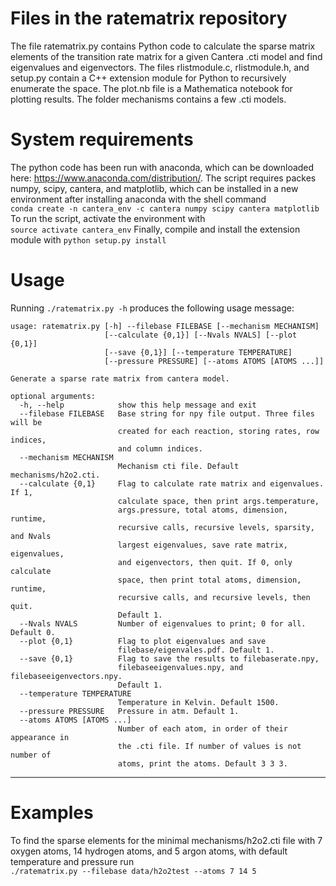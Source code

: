 # Files in the ratematrix repository
The file ratematrix.py contains Python code to calculate the sparse matrix elements of the transition rate matrix for a given Cantera .cti model and find eigenvalues and eigenvectors. The files rlistmodule.c, rlistmodule.h, and setup.py contain a C++ extension module for Python to recursively enumerate the space. The plot.nb file is a Mathematica notebook for plotting results. The folder mechanisms contains a few .cti models.

# System requirements
The python code has been run with anaconda, which can be downloaded here: https://www.anaconda.com/distribution/. The script requires packes numpy, scipy, cantera, and matplotlib, which can be installed in a new environment after installing anaconda with the shell command  
`conda create -n cantera_env -c cantera numpy scipy cantera matplotlib`  
To run the script, activate the environment with  
`source activate cantera_env`
Finally, compile and install the extension module with 
`python setup.py install` 

# Usage
Running `./ratematrix.py -h` produces the following usage message:
```
usage: ratematrix.py [-h] --filebase FILEBASE [--mechanism MECHANISM]
                     [--calculate {0,1}] [--Nvals NVALS] [--plot {0,1}]
                     [--save {0,1}] [--temperature TEMPERATURE]
                     [--pressure PRESSURE] [--atoms ATOMS [ATOMS ...]]

Generate a sparse rate matrix from cantera model.

optional arguments:
  -h, --help            show this help message and exit
  --filebase FILEBASE   Base string for npy file output. Three files will be
                        created for each reaction, storing rates, row indices,
                        and column indices.
  --mechanism MECHANISM
                        Mechanism cti file. Default mechanisms/h2o2.cti.
  --calculate {0,1}     Flag to calculate rate matrix and eigenvalues. If 1,
                        calculate space, then print args.temperature,
                        args.pressure, total atoms, dimension, runtime,
                        recursive calls, recursive levels, sparsity, and Nvals
                        largest eigenvalues, save rate matrix, eigenvalues,
                        and eigenvectors, then quit. If 0, only calculate
                        space, then print total atoms, dimension, runtime,
                        recursive calls, and recursive levels, then quit.
                        Default 1.
  --Nvals NVALS         Number of eigenvalues to print; 0 for all. Default 0.
  --plot {0,1}          Flag to plot eigenvalues and save
                        filebase/eigenvales.pdf. Default 1.
  --save {0,1}          Flag to save the results to filebaserate.npy,
                        filebaseeigenvalues.npy, and filebaseeigenvectors.npy.
                        Default 1.
  --temperature TEMPERATURE
                        Temperature in Kelvin. Default 1500.
  --pressure PRESSURE   Pressure in atm. Default 1.
  --atoms ATOMS [ATOMS ...]
                        Number of each atom, in order of their appearance in
                        the .cti file. If number of values is not number of
                        atoms, print the atoms. Default 3 3 3.
  ```
  -----------
# Examples
To find the sparse elements for the minimal mechanisms/h2o2.cti file with 7 oxygen atoms, 14 hydrogen atoms, and 5 argon atoms, with default temperature and pressure run  
`./ratematrix.py --filebase data/h2o2test --atoms 7 14 5`

